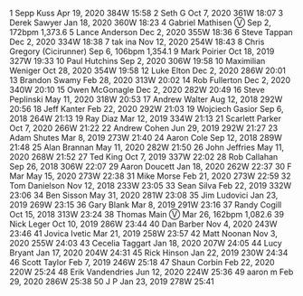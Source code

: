 1   Sepp Kuss   Apr 19, 2020   384W   15:58
2   Seth G   Oct 7, 2020   361W   18:07
3   Derek Sawyer   Jan 18, 2020   360W   18:23
4   Gabriel Mathisen   Ⓥ Sep 2,   172bpm   1,373.6
5   Lance Anderson   Dec 2, 2020   355W   18:36
6   Steve Tappan   Dec 2, 2020   334W   18:38
7   tak ina   Nov 12, 2020   254W   18:43
8   Chris Gregory   (Cicirunner) Sep 6,   106bpm   1,354.1
9   Mark Poirier   Oct 18, 2019   327W   19:33
10   Paul Hutchins   Sep 2, 2020   306W   19:58
10   Maximilian Weniger   Oct 28, 2020   354W   19:58
12   Luke Elton   Dec 2, 2020   286W   20:01
13   Brandon Swamy   Feb 28, 2020   313W   20:02
14   Rob Fullerton   Dec 2, 2020   340W   20:10
15   Owen McGonagle   Dec 2, 2020   282W   20:49
16   Steve Peplinski   May 11, 2020   318W   20:53
17   Andrew Walter   Aug 12, 2018   292W   20:56
18   Jeff Kanter   Feb 22, 2020   292W   21:03
19   Wojciech Gasior   Sep 6, 2018   264W   21:13
19   Ray Diaz   Mar 12, 2019   334W   21:13
21   Scarlett Parker   Oct 7, 2020   266W   21:22
22   Andrew Cohen   Jun 29, 2019   292W   21:27
23   Adam Shutes   Mar 8, 2019   273W   21:40
24   Aaron Cole   Sep 12, 2018   289W   21:48
25   Alan Brannan   May 11, 2020   282W   21:50
26   John Jeffries   May 11, 2020   268W   21:52
27   Ted King   Oct 7, 2019   337W   22:02
28   Rob Callahan   Sep 26, 2018   306W   22:07
29   Aaron Doucett   Jan 18, 2020   262W   22:37
30   F Mar   May 15, 2020   273W   22:38
31   Mike Morse   Feb 21, 2020   273W   22:59
32   Tom Danielson   Nov 12, 2018   233W   23:05
33   Sean Silva   Feb 22, 2019   332W   23:06
34   Ben Sisson   May 31, 2020   281W   23:08
35   Jim Ludovici   Jan 23, 2019   269W   23:15
36   Gary Blank   Mar 8, 2019   291W   23:16
37   Randy Cogill   Oct 15, 2018   313W   23:24
38   Thomas Main   Ⓥ Mar 26,   162bpm   1,082.6
39   Nick Leger   Oct 10, 2019   286W   23:44
40   Dan Barber   Nov 4, 2020   243W   23:46
41   Jovica Ivetic   Mar 21, 2019   258W   23:57
42   Matt Noonan   Nov 3, 2020   255W   24:03
43   Cecelia Taggart   Jan 18, 2020   207W   24:05
44   Lucy Bryant   Jan 17, 2020   204W   24:31
45   Rick Hinson   Jan 22, 2019   230W   24:34
46   Scott Taylor   Feb 7, 2019   246W   25:18
47   Shaun Corbin   Feb 22, 2020   220W   25:24
48   Erik Vandendries   Jun 12, 2020   224W   25:36
49   aaron m   Feb 29, 2020   286W   25:38
50   J P   Jan 23, 2019   278W   25:41
